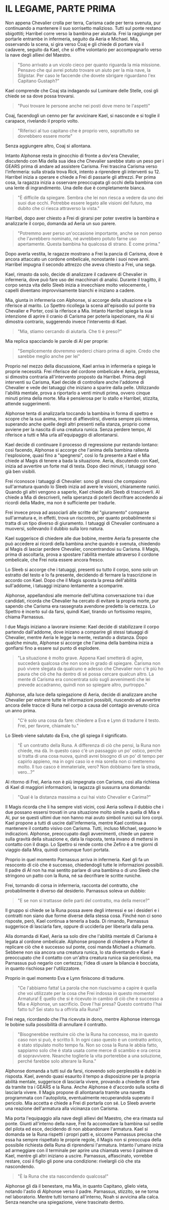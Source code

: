 # IL LEGAME, PARTE PRIMA

Non appena Chevalier crolla per terra, Carisma cade per terra svenuta, pur continuando a mantenere il suo sorrisetto malizioso. Tutti sul ponte restano sbigottiti; Harribel corre verso la bambina per aiutarla. Frei la raggiunge per portarle entrambe in infermeria, seguito da Aeria e Michael. Mia, osservando la scena, si gira verso Coaj e gli chiede di portare via il cadavere, seguito da Kael, che si offre volontario per accompagnarlo verso la nave degli allievi del Maestro. 

>"Sono arrivato a un vicolo cieco per quanto riguarda la mia missione. Pensavo che qui avrei potuto trovare un aiuto per la mia nave, la Silgistar. Per caso le faccende che dovete sbrigare riguardano l'ex Capitano Gustaph?"

Kael comprende che Coaj sta indagando sul Luminare delle Stelle, così gli chiede se sa dove possa trovarsi. 

>"Puoi trovare le persone anche nei posti dove meno te l'aspetti"

Coaj, facendogli un cenno per far avvicinare Kael, si nasconde e si toglie il carapace, rivelando il proprio volto.

>"Riferisci al tuo capitano che è proprio vero, soprattutto se dovrebbero essere morte"

Senza aggiungere altro, Coaj si allontana.

Intanto Alphonse resta in ginocchio di fronte a dov'era Chevalier, discutendo con Mia della sua idea che Chevalier sarebbe stato un peso per i GEARS prima  di andare ad assistere Carisma. Frei trascina Carisma verso l'infermeria: sulla strada trova Rick, intento a riprendere gli interventi su 12. Harribel inizia a operare e chiede a Frei di passarle gli attrezzi. Per prima cosa, la ragazza inizia a osservare preoccupata gli occhi della bambina con una lente di ingrandimento. Una delle due è completamente bianca.

> "È difficile da spiegare. Sembra che lei non riesca a vedere da uno dei suoi due occhi. Potrebbe essere legato alle visioni del futuro, ma dubito che ci riesca attraverso la vista."

Harribel, dopo aver chiesto a Frei di girarsi per poter svestire la bambina e analizzarle il corpo, domanda ad Aeria un suo parere.

> "Potremmo aver perso un'occasione importante, anche se non penso che l'avrebbero nominato, né avrebbero potuto farne uso apertamente. Questa bambina ha qualcosa di strano. È come prima."

Dopo averla vestita, le ragazze mostrano a Frei la pancia di Carisma, dove è ancora attaccato un cordone ombelicale, nonostante i suoi nove anni. Harribel impugna il secondo attrezzo che aveva chiesto a Frei, una sega.

Kael, rimasto da solo, decide di analizzare il cadavere di Chevalier in infermeria, dove può fare uso dei macchinari di analisi. Durante il tragitto, il corpo senza vita dello Sleeb inizia a invecchiare molto velocemente, i capelli diventano improvvisamente bianchi e iniziano a cadere. 

Mia, giunta in infermeria con Alphonse, si accorge della situazione e la riferisce al marito. Lo Spettro ricollega la scena all'episodio sul ponte tra Chevalier e Porter, così la riferisce a Mia. Intanto Harribel spiega la sua intenzione di aprire il cranio di Carisma per poterla ispezionare, ma Al si dimostra contrario, suggerendo invece l'intervento di Kael.

> "Mia, stiamo cercando di aiutarla. Che ti è preso?"

Mia replica spacciando le parole di Al per proprie:

> "Semplicemente dovremmo vederci chiaro prima di agire. Credo che sarebbe meglio anche per lei"

Proprio nel mezzo della discussione, Kael arriva in infermeria e spiega le proprie necessità. Frei riferisce del cordone ombelicale e Aeria, perplessa, si dimostra contraria all'intervento proposto da Harribel. Prima degli interventi su Carisma, Kael decide di controllare anche l'addome di Chevalier e vede dei tatuaggi che iniziano a sparire dalla pelle. Utilizzando l'abilità mentale, prova a riportarlo a venti minuti prima, ovvero cinque minuti prima della morte. Mia è pensierosa per lo stallo e Harribel, stizzita, attende suggerimenti.

Alphonse tenta di analizzarla toccando la bambina in forma di spettro e scopre che la sua anima, invece di affievolirsi, diventa sempre più intensa, superando anche quelle degli altri presenti nella stanza, proprio come avviene per la nascita di una creatura runica. Senza perdere tempo, Al riferisce a tutti e Mia urla all'equipaggio di allontanarsi.

Kael decide di continuare il processo di regressione pur restando lontano: così facendo, Alphonse si accorge che l'anima della bambina rallenta l'esplosione, quasi fino a "spegnersi", così lo fa presente a Kael e Mia chiede al Magis di tenere a bada la situazione. Aeria, discutendo con Kael, inizia ad avvertire un forte mal di testa. Dopo dieci minuti, i tatuaggi sono già ben visibili.

Frei riconosce i tatuaggi di Chevalier: sono gli stessi che compaiono sull'armatura quando lo Sleeb inizia ad avere le visioni, chiaramente runici. Quando gli altri vengono a saperlo, Kael chiede allo Sleeb di trascriverli. Al chiede a Mia di descriverli, nella speranza di poterli decrifrare accedendo ai ricordi della Madre, ma non è sufficiente per tradurle.

Frei invece prova ad associarli alle scritte del "giuramento" comparse sull'armatura e, in effetti, trova un riscontro, per quanto probabilmente si tratta di un tipo diverso di giuramento. I tatuaggi di Chevalier continuano a muoversi, sollevando il dubbio sulla loro natura. 

Kael suggerisce di chiedere alle due bobine, mentre Aeria fa presente che può accedere ai ricordi della bambina anche quando è svenuta, chiedendo al Magis di lasciar perdere Chevalier, concentrandosi su Carisma. Il Magis, prima di ascoltarla, prova a spostare l'abilità mentale attraverso il cordone ombelicale, che Frei nota essere ancora fresco.

Lo Sleeb si accorge che i tatuaggi, presenti su tutto il corpo, sono solo un estratto del testo e lo fa presente, decidendo di fermare la trascrizione in accordo con Kael. Dopo che il Magis sposta la presa dell'abilità sull'addome, i tatuaggi iniziano lentamente a scomparire.

Alphonse, appellandosi alle memorie dell'ultima conversazione tra i due candidati, ricorda che Chevalier ha cercato di evitare la propria morte, pur sapendo che Carisma era rassegnata avendone predetto la certezza. Lo Spettro è incerto sul da farsi, quindi Kael, tirando un fortissimo respiro, chiama Parnassus.

I due Magis iniziano a lavorare insieme: Kael decide di stabilizzare il corpo partendo dall'addome, dove inizano a comparire gli stessi tatuaggi di Chevalier, mentre Aeria le legge la mente, restando a distanza. Dopo qualche minuto, Alphonse si accorge che l'anima della bambina inizia a gonfiarsi fino a essere sul punto di esplodere. 

> "La situazione è molto grave. Appena Kael smetterà di agire, succederà qualcosa che non sono in grado di spiegare. Carisma non può vivere slegata da qualcuno e adesso che Chevalier non c'è più ho paura che ciò che ha dentro di sé possa cercare qualcun altro. La mente di Carisma era concentrata solo sugli avvenimenti che lei prevede accadranno, quindi non so spiegare altro, purtroppo."

Alphonse, alla luce della spiegazione di Aeria, decide di analizzare anche Chevalier per estrarre tutte le informazioni possibili, riuscendo ad avvertire ancora delle tracce di Runa nel corpo a causa del contagio avvenuto circa un anno prima.

>"C'è solo una cosa da fare: chiedere a Eva e Lynn di tradurre il testo. Frei, per favore, chiamale tu."

Lo Sleeb viene salutato da Eva, che gli spiega il significato.

>"È un contratto della Runa. A differenza di ciò che pensi, la Runa non chiede, ma dà. In questo caso c'è un passaggio un po' ostico, perché si tratta di una cosa nuova, quindi avrei bisogno di un po' di tempo per capirlo appieno, ma in ogni caso io e mia sorella non ci metteremo molto. Il tuo casco è immateriale, vero? Non dobbiamo fare la strada, vero...?"

Al ritorno di Frei, Aeria non è più impegnata con Carisma, così alla richiesa di Kael di maggiori informazioni, la ragazza gli sussurra una domanda:

>"Qual è la distanza massima a cui hai visto Chevalier e Carima?"

Il Magis ricorda che li ha sempre visti vicini, così Aeria solleva il dubbio che i due possano essersi trovati in una situazione molto simile a quella di Mia e Al, pur se questi ultimi due non hanno mai avuto simboli runici sui loro corpi. Kael propone a tutti di uscire dall'infermeria, mentre Kael continua a mantenere il contatto visivo con Carisma. Tutti, incluso Michael, seguono le indicazioni. Alphonse, preoccupato dagli avvenimenti, chiede un parere sulla gravità della situazione e, data la risposta, tenta invano di mettersi in contatto con il drago. Lo Spettro si rende conto che Zefiro è a tre giorni di viaggio dalla Mira, quinidi comunque fuori portata.

Proprio in quel momento Parnassus arriva in infermeria. Kael gli fa un resoconto di ciò che è successo, chiedendogli tutte le informazioni possibili. Il padre di Al non ha mai sentito parlare di una bambina o di uno Sleeb che stringono un patto con la Runa, né sa decrifrare le scritte runiche.

Frei, tornando di corsa in infermeria, racconta del contratto, che probabilmente è diverso dal desiderio. Parnassus soleva un dubbio:

>"E se non si trattasse delle parti del contratto, ma della merce?"

Il gruppo si chiede se la Runa possa avere degli interessi e se i desideri e i contratti non siano due forme diverse della stessa cosa. Finché non ci sono risposte, però, Kael continua a tenerla a bada. Di rimando, Parnassus suggerisce di lasciarla fare, oppure di ucciderla per liberarla dalla pena.

Alla domanda di Kael, Aeria sa solo dire che l'abilità mentale di Carisma è legata al cordone ombelicale. Alphonse propone di chiedere a Porter di replicare ciò che è successo sul ponte, così manda Michael a chiamarlo. Sebbene non sia ancora una creatura runica, lo sta diventando e Kael è preoccupato che il contatto con un'altra creatura runica sia pericoloso, ma Parnassus può negarlo con certezza; l'idea di usare la bilancia è bocciata, in quanto rischiosa per l'utilizzatore.

Proprio in quel momento Eva e Lynn finiscono di tradurre.

>"Ce l'abbiamo fatta! La parola che non riuscivamo a capire è quella che voi utilizzate per la cosa che Frei indossa in questo momento! Armatura! È quello che si è ricevuto in cambio di ciò che è successo a Mia e Alphonse, un sacrificio. Dove l'hai presa? Questo contratto l'hai fatto tu? Sei stato tu a offrirla alla Runa?"

Frei nega, ricordando che l'ha ricevuta in dono, mentre Alphonse interroga le bobine sulla possibilità di annullare il contratto.

>"Bisognerebbe restituire ciò che la Runa ha concesso, ma in questo caso non si può, è scritto lì. In ogni caso questo è un contratto antico, è stato stipulato molto tempo fa. Non so cosa la Runa le abbia fatto, sappiamo solo che è stata usata come merce di scambio e ora cerca di sopravvivere. Neanche toglierle la vita porterebbe a una soluzione, perché farebbe solo alterare la Runa."

Alphonse domanda a tutti sul da farsi, ricevendo solo perplessità e dubbi in risposta. Kael, avendo quasi esaurito il tempo a disposizione per la propria abilità mentale, suggerisce di lasciarla vivere, provando a chiederle di fare da tramite tra i GEARS e la Runa. Anche Alphonse è d'accordo sulla scelta di lasciarla vivere. Il Magis propone di allontanarla tramite una navetta programmata con l'autopilota, eventualmente recuperandola superato il pericolo. Mia accetta e chiede a Frei di portarla con sé. Lo Sleeb avverte una reazione dell'armatura alla vicinanza con Carisma.

Mia porta l'equipaggio alla nave degli allievi del Maestro, che era rimasta sul ponte. Giunti all'interno della nave, Frei fa accomodare la bambina sul sedile del pilota ed esce, decidendo di non abbandonare l'armatura. Kael si domanda se la Runa rispetti i propri patti e, siccome Parnassus precisa che essa ha sempre rispettato le proprie regole, il Magis non si preoccupa della possibile richiesta della Runa di riprendersi l'armatura. Intanto l'umano inizia ad armeggiare con il terminale per aprire una chiamata verso il palmare di Kael, mentre gli altri iniziano a uscire. Parnassus, affascinato, vorrebbe restare, così il figlio gli pone una condizione: rivelargli ciò che sta nascondendo.

>"È la Runa che sta nascondendo qualcosa!"

Alphonse gli dà il benestare, ma Mia, in quanto Capitano, glielo vieta, notando l'astio di Alphonse verso il padre. Parnassus, stizzito, se ne torna nel laboratorio. Mentre tutti tornano all'interno, Noah si avvicina alla calca. Senza neanche una spiegazione, viene trascinato dentro.
